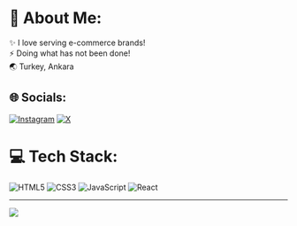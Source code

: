 # 💫 About Me:
✨ I love serving e-commerce brands!<br>⚡️ Doing what has not been done!<br>🌏 Turkey, Ankara


## 🌐 Socials:
[![Instagram](https://img.shields.io/badge/Instagram-%23E4405F.svg?logo=Instagram&logoColor=white)](https://instagram.com/yunuschill) [![X](https://img.shields.io/badge/X-black.svg?logo=X&logoColor=white)](https://x.com/eticarets) 

# 💻 Tech Stack:
![HTML5](https://img.shields.io/badge/html5-%23E34F26.svg?style=for-the-badge&logo=html5&logoColor=white) ![CSS3](https://img.shields.io/badge/css3-%231572B6.svg?style=for-the-badge&logo=css3&logoColor=white) ![JavaScript](https://img.shields.io/badge/javascript-%23323330.svg?style=for-the-badge&logo=javascript&logoColor=%23F7DF1E) ![React](https://img.shields.io/badge/react-%2320232a.svg?style=for-the-badge&logo=react&logoColor=%2361DAFB)

---
[![](https://visitcount.itsvg.in/api?id=yunusemredik&icon=0&color=0)](https://visitcount.itsvg.in)

<!-- Proudly created with GPRM ( https://gprm.itsvg.in ) -->
